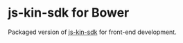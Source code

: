 # js-kin-sdk for Bower

Packaged version of [js-kin-sdk](https://github.com/kinecosystem/js-kin-sdk) for front-end development.

